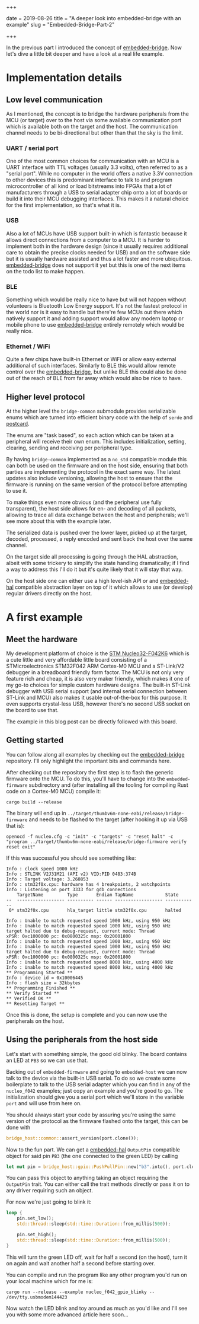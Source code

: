 +++

date = 2019-08-26
title = "A deeper look into embedded-bridge with an example"
slug = "Embedded-Bridge-Part-2"

+++

In the previous part I introduced the concept of [embedded-bridge]. Now let's
dive a little bit deeper and have a look at a real life example.

<!-- more -->

# Implementation details

## Low level communication

As I mentioned, the concept is to bridge the hardware peripherals from the MCU
(or target) over to the host via some available communication port which is
available both on the target and the host. The communication channel needs to
be bi-directional but other than that the sky is the limit.

### UART / serial port

One of the most common choices for communication with an MCU is a UART
interface with TTL voltages (usually 3.3 volts), often referred to as a "serial
port". While no computer in the world offers a native 3.3V connection to other
devices this is predominant interface to talk to and program microcontroller
of all kind or load bitstreams into FPGAs that a lot of manufacturers through a
USB to serial adapter chip onto a lot of boards or build it into their MCU
debugging interfaces. This makes it a natural choice for the first
implementation, so that's what it is.

### USB

Also a lot of MCUs have USB support built-in which is fantastic because it
allows direct connections from a computer to a MCU. It is harder to implement
both in the hardware design (since it usually requires additional care to
obtain the precise clocks needed for USB) and on the software side but it is
usually hardware assisted and thus a lot faster and more ubiquitous.
[embedded-bridge] does not support it yet but this is one of the next items on
the todo list to make happen.

### BLE

Something which would be really nice to have but will not happen without
volunteers is Bluetooth Low Energy support. It's not the fastest protocol in
the world nor is it easy to handle but there're few MCUs out there which
natively support it and adding support would allow any modern laptop or mobile
phone to use [embedded-bridge] entirely remotely which would be really nice.

### Ethernet / WiFi

Quite a few chips have built-in Ethernet or WiFi or allow easy external
additional of such interfaces. Similarly to BLE this would allow remote control 
over the [embedded-bridge], but unlike BLE this could also be done out of the
reach of BLE from far away which would also be nice to have.

## Higher level protocol

At the higher level the `bridge-common` submodule provides serializable enums
which are turned into efficient binary code with the help of `serde` and [postcard].

The enums are "task based", so each action which can be taken at a peripheral
will receive their own enum. This includes initialization, setting, clearing,
sending and receiving per peripheral type.

By having `bridge-common` implemented as a `no_std` compatible module this can
both be used on the firmware and on the host side, ensuring that both parties
are implementing the protocol in the exact same way. The latest updates also
include versioning, allowing the host to ensure that the firmware is running on
the same version of the protocol before attempting to use it.

To make things even more obvious (and the peripheral use fully transparent),
the host side allows for en- and decoding of all packets, allowing to trace all
data exchange between the host and peripherals; we'll see more about this with
the example later.

The serialized data is pushed over the lower layer, picked up at the target,
decoded, processed, a reply encoded and sent back the host over the same
channel.

On the target side all processing is going through the HAL abstraction, albeit
with some trickery to simplify the state handling dramatically; if I find a way
to address this I'll do it but it's quite likely that it will stay that way.

On the host side one can either use a high level-ish API or and [embedded-hal]
compatible abstraction layer on top of it which allows to use (or develop)
regular drivers directly on the host.

# A first example

## Meet the hardware

My development platform of choice is the [STM Nucleo32-F042K6] which is a cute
little and very affordable little board consisting of a STMicroelectronics
STM32F042 ARM Cortex-M0 MCU and a ST-Link/V2 debugger in a breadboard friendly
form factor. The MCU is not only very feature rich and cheap, it is also very
maker friendly, which makes it one of my go-to choices for simple custom
hardware designs. The built-in ST-Link debugger with USB serial support (and
internal serial connection between ST-Link and MCU) also makes it usable
out-of-the-box for this purpose. It even supports crystal-less USB, however
there's no second USB socket on the board to use that.

The example in this blog post can be directly followed with this board.

## Getting started

You can follow along all examples by checking out the [embedded-bridge]
repository. I'll only highlight the important bits and commands here.

After checking out the repository the first step is to flash the generic
firmware onto the MCU. To do this, you'll have to change into the
`embedded-firmware` subdirectory and (after installing all the tooling for
compiling Rust code on a Cortex-M0 MCU) compile it:
```
cargo build --release
```

The binary will end up in
`../target/thumbv6m-none-eabi/release/bridge-firmware` and needs to be
flashed to the target (after hooking it up via USB that is):
```
openocd -f nucleo.cfg -c "init" -c "targets" -c "reset halt" -c "program ../target/thumbv6m-none-eabi/release/bridge-firmware verify reset exit"
```

If this was successful you should see something like:
```
Info : clock speed 1000 kHz
Info : STLINK V2J31M21 (API v2) VID:PID 0483:374B
Info : Target voltage: 3.260853
Info : stm32f0x.cpu: hardware has 4 breakpoints, 2 watchpoints
Info : Listening on port 3333 for gdb connections
    TargetName         Type       Endian TapName            State
--  ------------------ ---------- ------ ------------------ ------------
 0* stm32f0x.cpu       hla_target little stm32f0x.cpu       halted

Info : Unable to match requested speed 1000 kHz, using 950 kHz
Info : Unable to match requested speed 1000 kHz, using 950 kHz
target halted due to debug-request, current mode: Thread
xPSR: 0xc1000000 pc: 0x0800325c msp: 0x20001800
Info : Unable to match requested speed 1000 kHz, using 950 kHz
Info : Unable to match requested speed 1000 kHz, using 950 kHz
target halted due to debug-request, current mode: Thread
xPSR: 0xc1000000 pc: 0x0800325c msp: 0x20001800
Info : Unable to match requested speed 8000 kHz, using 4000 kHz
Info : Unable to match requested speed 8000 kHz, using 4000 kHz
** Programming Started **
Info : device id = 0x10006445
Info : flash size = 32kbytes
** Programming Finished **
** Verify Started **
** Verified OK **
** Resetting Target **
```

Once this is done, the setup is complete and you can now use the peripherals on
the host.

## Using the peripherals from the host side

Let's start with something simple, the good old blinky. The board contains an
LED at `PB3` so we can use that.

Backing out of `embedded-firmware` and going to `embedded-host` we can now talk
to the device via the built-in USB serial. To do so we create some boilerplate
to talk to the USB serial adapter which you can find in any of the
`nucleo_f042` examples; just copy an example and you're good to go.  The
initialization should give you a serial port which we'll store in the variable
`port` and will use from here on.

You should always start your code by assuring you're using the same version of
the protocol as the firmware flashed onto the target, this can be done with
```rust
bridge_host::common::assert_version(port.clone());
```

Now to the fun part. We can get a [embedded-hal] `OutputPin` compatible object
for said pin `PB3` (the one connected to the green LED) by calling
```rust
let mut pin = bridge_host::gpio::PushPullPin::new("b3".into(), port.clone());
```

You can pass this object to anything taking an object requiring the `OutputPin`
trait. You can either call the trait methods directly or pass it on to any
driver requiring such an object.

For now we're just going to blink it:
```rust
loop {
    pin.set_low();
    std::thread::sleep(std::time::Duration::from_millis(500));

    pin.set_high();
    std::thread::sleep(std::time::Duration::from_millis(500));
}
```

This will turn the green LED off, wait for half a second (on the host), turn it
on again and wait another half a second before starting over.

You can compile and run the program like any other program you'd run on your
local machine which for me is:
```
cargo run --release --example nucleo_f042_gpio_blinky -- /dev/tty.usbmodem144423
```

Now watch the LED blink and toy around as much as you'd like and I'll see you
with some more advanced article here soon...

[STM Nucleo32-F042K6]: https://os.mbed.com/platforms/ST-Nucleo-F042K6/
[embedded-bridge]: https://github.com/therealprof/embedded-bridge
[embedded-hal]: https://crates.io/crates/embedded-hal
[postcard]: https://crates.io/crates/postcard
